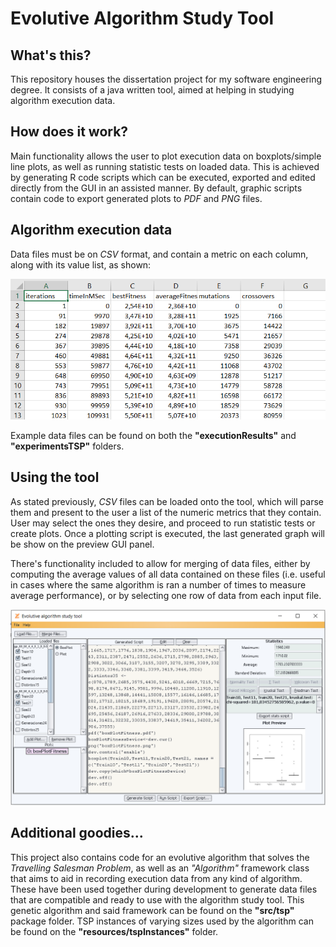 # Evolutive Algorithm Study Tool
## What's this?
This repository houses the dissertation project for my software engineering degree. It consists of a java written tool, aimed at helping in studying algorithm execution data.

## How does it work?
Main functionality allows the user to plot execution data on boxplots/simple line plots, as well as running statistic tests on loaded data. This is achieved by generating R code scripts which can be executed, exported and edited directly from the GUI in an assisted manner. By default, graphic scripts contain code to export generated plots to *PDF* and *PNG* files.

## Algorithm execution data
Data files must be on *CSV* format, and contain a metric on each column, along with its value list, as shown:

![CSV file format example](./resources/csvFileFormat.png)

Example data files can be found on both the **"executionResults"** and **"experimentsTSP"** folders.

## Using the tool
As stated previously, *CSV* files can be loaded onto the tool, which will parse them and present to the user a list of the numeric metrics that they contain. User may select the ones they desire, and proceed to run statistic tests or create plots. Once a plotting script is executed, the last generated graph will be show on the preview GUI panel.

There's functionality included to allow for merging of data files, either by computing the average values of all data contained on these files (i.e. useful in cases where the same algorithm is ran a number of times to measure average performance), or by selecting one row of data from each input file.

![Tool GUI screenshot](./resources/GUIscreenshot.png)

## Additional goodies...
This project also contains code for an evolutive algorithm that solves the *Travelling Salesman Problem*, as well as an *"Algorithm"* framework class that aims to aid in recording execution data from any kind of algorithm. These have been used together during development to generate data files that are compatible and ready to use with the algorithm study tool.
This genetic algorithm and said framework can be found on the **"src/tsp"** package folder. TSP instances of varying sizes used by the algorithm can be found on the **"resources/tspInstances"** folder.
